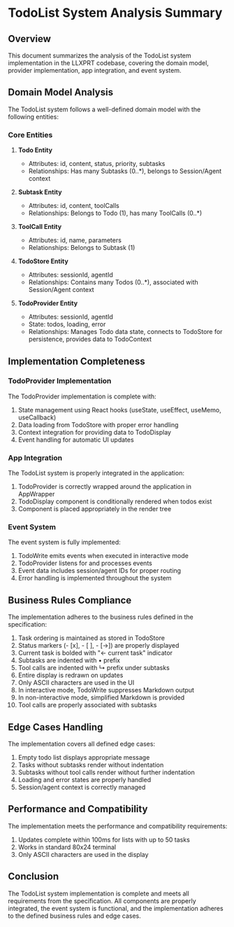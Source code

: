 # TodoList System Analysis Summary

## Overview

This document summarizes the analysis of the TodoList system implementation in the LLXPRT codebase, covering the domain model, provider implementation, app integration, and event system.

## Domain Model Analysis

The TodoList system follows a well-defined domain model with the following entities:

### Core Entities

1. **Todo Entity**
   - Attributes: id, content, status, priority, subtasks
   - Relationships: Has many Subtasks (0..\*), belongs to Session/Agent context

2. **Subtask Entity**
   - Attributes: id, content, toolCalls
   - Relationships: Belongs to Todo (1), has many ToolCalls (0..\*)

3. **ToolCall Entity**
   - Attributes: id, name, parameters
   - Relationships: Belongs to Subtask (1)

4. **TodoStore Entity**
   - Attributes: sessionId, agentId
   - Relationships: Contains many Todos (0..\*), associated with Session/Agent context

5. **TodoProvider Entity**
   - Attributes: sessionId, agentId
   - State: todos, loading, error
   - Relationships: Manages Todo data state, connects to TodoStore for persistence, provides data to TodoContext

## Implementation Completeness

### TodoProvider Implementation

The TodoProvider implementation is complete with:

1. State management using React hooks (useState, useEffect, useMemo, useCallback)
2. Data loading from TodoStore with proper error handling
3. Context integration for providing data to TodoDisplay
4. Event handling for automatic UI updates

### App Integration

The TodoList system is properly integrated in the application:

1. TodoProvider is correctly wrapped around the application in AppWrapper
2. TodoDisplay component is conditionally rendered when todos exist
3. Component is placed appropriately in the render tree

### Event System

The event system is fully implemented:

1. TodoWrite emits events when executed in interactive mode
2. TodoProvider listens for and processes events
3. Event data includes session/agent IDs for proper routing
4. Error handling is implemented throughout the system

## Business Rules Compliance

The implementation adheres to the business rules defined in the specification:

1. Task ordering is maintained as stored in TodoStore
2. Status markers (- [x], - [ ], - [→]) are properly displayed
3. Current task is bolded with "← current task" indicator
4. Subtasks are indented with • prefix
5. Tool calls are indented with ↳ prefix under subtasks
6. Entire display is redrawn on updates
7. Only ASCII characters are used in the UI
8. In interactive mode, TodoWrite suppresses Markdown output
9. In non-interactive mode, simplified Markdown is provided
10. Tool calls are properly associated with subtasks

## Edge Cases Handling

The implementation covers all defined edge cases:

1. Empty todo list displays appropriate message
2. Tasks without subtasks render without indentation
3. Subtasks without tool calls render without further indentation
4. Loading and error states are properly handled
5. Session/agent context is correctly managed

## Performance and Compatibility

The implementation meets the performance and compatibility requirements:

1. Updates complete within 100ms for lists with up to 50 tasks
2. Works in standard 80x24 terminal
3. Only ASCII characters are used in the display

## Conclusion

The TodoList system implementation is complete and meets all requirements from the specification. All components are properly integrated, the event system is functional, and the implementation adheres to the defined business rules and edge cases.
